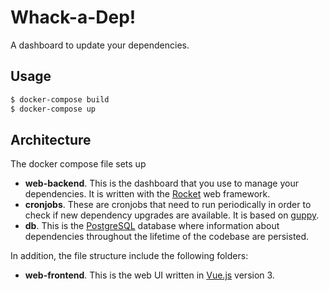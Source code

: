 # Whack-a-Dep!

A dashboard to update your dependencies.
## Usage

```sh
$ docker-compose build
$ docker-compose up
```

## Architecture

The docker compose file sets up 

- **web-backend**. This is the dashboard that you use to manage your dependencies. It is written with the [Rocket](https://rocket.rs/) web framework.
- **cronjobs**. These are cronjobs that need to run periodically in order to check if new dependency upgrades are available. It is based on [guppy](https://github.com/facebookincubator/cargo-guppy).
- **db**. This is the [PostgreSQL](https://www.postgresql.org/) database where information about dependencies throughout the lifetime of the codebase are persisted.

In addition, the file structure include the following folders:

- **web-frontend**. This is the web UI written in [Vue.js](https://vuejs.org/) version 3.
